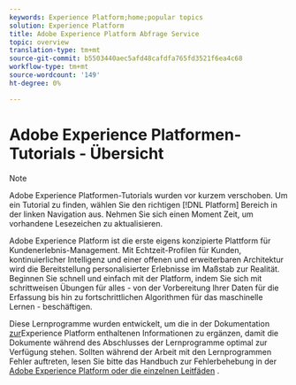 ```yaml
---
keywords: Experience Platform;home;popular topics
solution: Experience Platform
title: Adobe Experience Platform Abfrage Service
topic: overview
translation-type: tm+mt
source-git-commit: b5503440aec5afd48cafdfa765fd3521f6ea4c68
workflow-type: tm+mt
source-wordcount: '149'
ht-degree: 0%

---
```



# Adobe Experience Platformen-Tutorials - Übersicht

>[!NOTE]
>Adobe Experience Platformen-Tutorials wurden vor kurzem verschoben. Um ein Tutorial zu finden, wählen Sie den richtigen [!DNL Platform] Bereich in der linken Navigation aus. Nehmen Sie sich einen Moment Zeit, um vorhandene Lesezeichen zu aktualisieren.

Adobe Experience Platform ist die erste eigens konzipierte Plattform für Kundenerlebnis-Management. Mit Echtzeit-Profilen für Kunden, kontinuierlicher Intelligenz und einer offenen und erweiterbaren Architektur wird die Bereitstellung personalisierter Erlebnisse im Maßstab zur Realität. Beginnen Sie schnell und einfach mit der Platform, indem Sie sich mit schrittweisen Übungen für alles - von der Vorbereitung Ihrer Daten für die Erfassung bis hin zu fortschrittlichen Algorithmen für das maschinelle Lernen - beschäftigen.

Diese Lernprogramme wurden entwickelt, um die in der Dokumentation [zur](../landing/documentation/overview.md)Experience Platform enthaltenen Informationen zu ergänzen, damit die Dokumente während des Abschlusses der Lernprogramme optimal zur Verfügung stehen. Sollten während der Arbeit mit den Lernprogrammen Fehler auftreten, lesen Sie bitte das Handbuch zur Fehlerbehebung in der [Adobe Experience Platform oder die einzelnen Leitfäden](../landing/troubleshooting.md) .